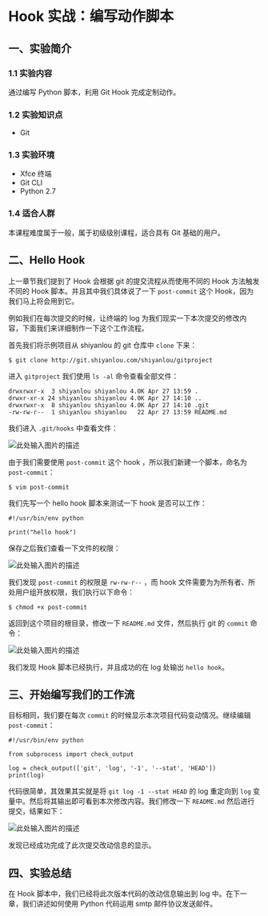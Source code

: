 # Hook 实战：编写动作脚本

## 一、实验简介

### 1.1 实验内容

通过编写 Python 脚本，利用 Git Hook 完成定制动作。

### 1.2 实验知识点

- Git

### 1.3 实验环境

- Xfce 终端
- Git CLI
- Python 2.7

### 1.4 适合人群

本课程难度属于一般，属于初级级别课程，适合具有 Git 基础的用户。

## 二、Hello Hook

上一章节我们提到了 Hook 会根据 git 的提交流程从而使用不同的 Hook 方法触发不同的 Hook 脚本。并且其中我们具体说了一下 `post-commit` 这个 Hook，因为我们马上将会用到它。

例如我们在每次提交的时候，让终端的 log 为我们现实一下本次提交的修改内容，下面我们来详细制作一下这个工作流程。

首先我们将示例项目从 shiyanlou 的 git 仓库中 `clone` 下来：

```
$ git clone http://git.shiyanlou.com/shiyanlou/gitproject

```

进入 `gitproject` 我们使用 `ls -al` 命令查看全部文件：

```
drwxrwxr-x  3 shiyanlou shiyanlou 4.0K Apr 27 13:59 .
drwxr-xr-x 24 shiyanlou shiyanlou 4.0K Apr 27 14:10 ..
drwxrwxr-x  8 shiyanlou shiyanlou 4.0K Apr 27 14:10 .git
-rw-rw-r--  1 shiyanlou shiyanlou   22 Apr 27 13:59 README.md

```

我们进入 `.git/hooks` 中查看文件：

![此处输入图片的描述](https://dn-anything-about-doc.qbox.me/document-uid18510labid2872timestamp1493345136612.png/wm)

由于我们需要使用 `post-commit` 这个 hook ，所以我们新建一个脚本，命名为 `post-commit`：

```
$ vim post-commit

```

我们先写一个 hello hook 脚本来测试一下 hook 是否可以工作：

```
#!/usr/bin/env python

print("hello hook")

```

保存之后我们查看一下文件的权限：

![此处输入图片的描述](https://dn-anything-about-doc.qbox.me/document-uid370033labid2872timestamp1493274209347.png/wm)

我们发现 `post-commit` 的权限是 `rw-rw-r--` ，而 hook 文件需要为为所有者、所处用户组开放权限，我们执行以下命令：

```
$ chmod +x post-commit

```

返回到这个项目的根目录，修改一下 `README.md` 文件，然后执行 git 的 `commit` 命令：

![此处输入图片的描述](https://dn-anything-about-doc.qbox.me/document-uid370033labid2872timestamp1493275988963.png/wm)

我们发现 Hook 脚本已经执行，并且成功的在 log 处输出 `hello hook`。

## 三、开始编写我们的工作流

目标相同，我们要在每次 `commit` 的时候显示本次项目代码变动情况。继续编辑 `post-commit`：

```
#!/usr/bin/env python

from subprocess import check_output

log = check_output(['git', 'log', '-1', '--stat', 'HEAD'])
print(log)

```

代码很简单，其效果其实就是将 `git log -1 --stat HEAD` 的 log 重定向到 `log` 变量中。然后将其输出即可看到本次修改内容。我们修改一下 `README.md` 然后进行提交，结果如下：

![此处输入图片的描述](https://dn-anything-about-doc.qbox.me/document-uid370033labid2872timestamp1493281320404.png/wm)

发现已经成功完成了此次提交改动信息的显示。

## 四、实验总结

在 Hook 脚本中，我们已经将此次版本代码的改动信息输出到 log 中。在下一章，我们讲述如何使用 Python 代码运用 smtp 邮件协议发送邮件。